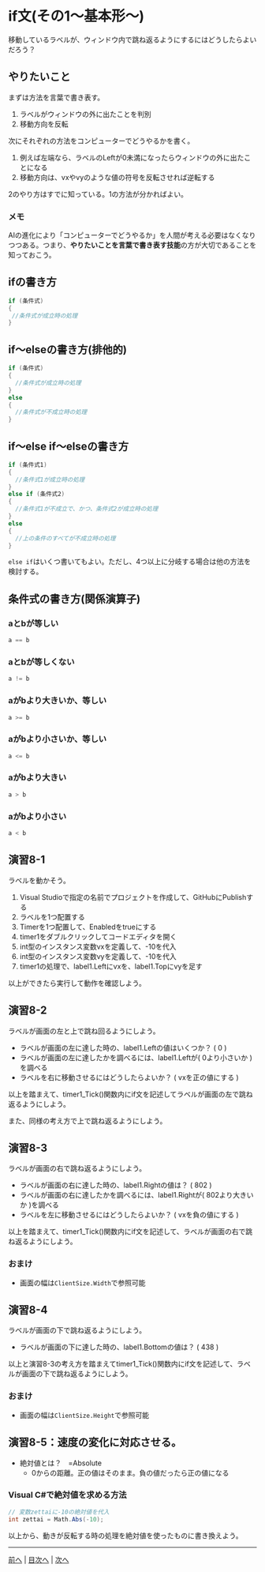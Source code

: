 # if文(その1～基本形～)
移動しているラベルが、ウィンドウ内で跳ね返るようにするにはどうしたらよいだろう？

## やりたいこと

まずは方法を言葉で書き表す。

1. ラベルがウィンドウの外に出たことを判別
2. 移動方向を反転

次にそれぞれの方法をコンピューターでどうやるかを書く。

1. 例えば左端なら、ラベルのLeftが0未満になったらウィンドウの外に出たことになる
2. 移動方向は、vxやvyのような値の符号を反転させれば逆転する

2のやり方はすでに知っている。1の方法が分かればよい。

### メモ
AIの進化により「コンピューターでどうやるか」を人間が考える必要はなくなりつつある。つまり、**やりたいことを言葉で書き表す技能**の方が大切であることを知っておこう。

## ifの書き方

```cs
if (条件式) 
{
 //条件式が成立時の処理
}
```

## if～elseの書き方(排他的)

```cs
if (条件式) 
{
  //条件式が成立時の処理
}
else
{
  //条件式が不成立時の処理
}
```

## if～else if～elseの書き方

```cs
if (条件式1) 
{
  //条件式1が成立時の処理
}
else if (条件式2)
{
  //条件式1が不成立で、かつ、条件式2が成立時の処理
}
else
{
  //上の条件のすべてが不成立時の処理
}
```

`else if`はいくつ書いてもよい。ただし、4つ以上に分岐する場合は他の方法を検討する。

## 条件式の書き方(関係演算子)

### aとbが等しい

```cs
a == b
```

### aとbが等しくない

```cs
a != b
```

### aがbより大きいか、等しい

```cs
a >= b
```

### aがbより小さいか、等しい

```cs
a <= b
```

### aがbより大きい

```cs
a > b
```

### aがbより小さい

```cs
a < b
```

## 演習8-1
ラベルを動かそう。

1.	Visual Studioで指定の名前でプロジェクトを作成して、GitHubにPublishする
2.	ラベルを1つ配置する
3.	Timerを1つ配置して、Enabledをtrueにする
4.	timer1をダブルクリックしてコードエディタを開く
5.	int型のインスタンス変数vxを定義して、-10を代入
6.	int型のインスタンス変数vyを定義して、-10を代入
7.	timer1の処理で、label1.Leftにvxを、label1.Topにvyを足す

以上ができたら実行して動作を確認しよう。

## 演習8-2
ラベルが画面の左と上で跳ね回るようにしよう。

- ラベルが画面の左に達した時の、label1.Leftの値はいくつか？ ( 0 )
- ラベルが画面の左に達したかを調べるには、label1.Leftが( 0より小さいか )を調べる
- ラベルを右に移動させるにはどうしたらよいか？ ( vxを正の値にする )

以上を踏まえて、timer1_Tick()関数内にif文を記述してラベルが画面の左で跳ね返るようにしよう。

また、同様の考え方で上で跳ね返るようにしよう。

## 演習8-3
ラベルが画面の右で跳ね返るようにしよう。
- ラベルが画面の右に達した時の、label1.Rightの値は？    ( 802 )
- ラベルが画面の右に達したかを調べるには、label1.Rightが( 802より大きいか )を調べる
- ラベルを左に移動させるにはどうしたらよいか？ ( vxを負の値にする )

以上を踏まえて、timer1_Tick()関数内にif文を記述して、ラベルが画面の右で跳ね返るようにしよう。

### おまけ
- 画面の幅は`ClientSize.Width`で参照可能

## 演習8-4
ラベルが画面の下で跳ね返るようにしよう。

- ラベルが画面の下に達した時の、label1.Bottomの値は？   ( 438 )

以上と演習8-3の考え方を踏まえてtimer1_Tick()関数内にif文を記述して、ラベルが画面の下で跳ね返るようにしよう。

### おまけ
- 画面の幅は`ClientSize.Height`で参照可能

## 演習8-5：速度の変化に対応させる。

- 絶対値とは？　=Absolute
  - 0からの距離。正の値はそのまま。負の値だったら正の値になる

### Visual C#で絶対値を求める方法

```cs
// 変数zettaiに-10の絶対値を代入
int zettai = Math.Abs(-10);
```

以上から、動きが反転する時の処理を絶対値を使ったものに書き換えよう。

---

[前へ](07.md) | [目次へ](README.md#%E7%9B%AE%E6%AC%A1) | [次へ](09.md)
